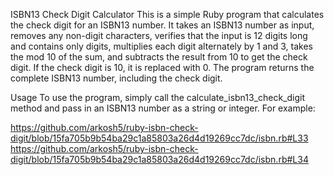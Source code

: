 ISBN13 Check Digit Calculator
This is a simple Ruby program that calculates the check digit for an ISBN13 number. It takes an ISBN13 number as input, removes any non-digit characters, verifies that the input is 12 digits long and contains only digits, multiplies each digit alternately by 1 and 3, takes the mod 10 of the sum, and subtracts the result from 10 to get the check digit. If the check digit is 10, it is replaced with 0. The program returns the complete ISBN13 number, including the check digit.

Usage
To use the program, simply call the calculate_isbn13_check_digit method and pass in an ISBN13 number as a string or integer. For example:

https://github.com/arkosh5/ruby-isbn-check-digit/blob/15fa705b9b54ba29c1a85803a26d4d19269cc7dc/isbn.rb#L33
https://github.com/arkosh5/ruby-isbn-check-digit/blob/15fa705b9b54ba29c1a85803a26d4d19269cc7dc/isbn.rb#L34
